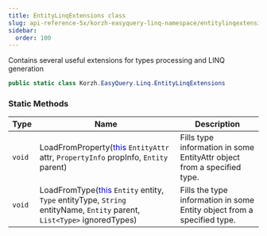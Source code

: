 ```yaml
---
title: EntityLinqExtensions class
slug: api-reference-5x/korzh-easyquery-linq-namespace/entitylinqextensions-class
sidebar:
  order: 100
---
```


Contains several useful extensions for types processing and LINQ generation
```csharp
public static class Korzh.EasyQuery.Linq.EntityLinqExtensions

```

### Static Methods

| Type | Name | Description | 
| --- | --- | --- | 
| `void` | LoadFromProperty(<span style='color: blue'>this</span> `EntityAttr` attr, `PropertyInfo` propInfo, `Entity` parent) | Fills type information in some EntityAttr object from a specified type. | 
| `void` | LoadFromType(<span style='color: blue'>this</span> `Entity` entity, `Type` entityType, `String` entityName, `Entity` parent, `List<Type>` ignoredTypes) | Fills the type information in some Entity object from a specified type. |
